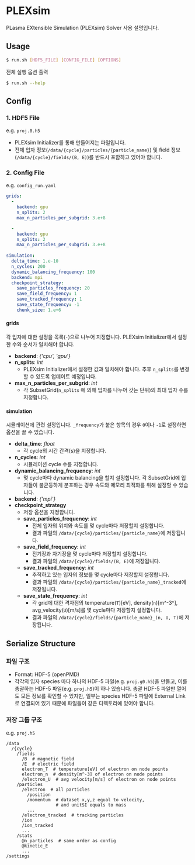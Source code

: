 # PLEXsim

PLasma EXtensible Simulation (PLEXsim) Solver 사용 설명입니다.


## Usage

```bash
$ run.sh [HDF5_FILE] [CONFIG_FILE] [OPTIONS]
```

전체 실행 옵션 출력
```sh
$ run.sh --help
```


## Config
### 1. HDF5 File

e.g. `proj.0.h5`

- PLEXsim Initializer를 통해 만들어지는 파일입니다.
- 전체 입자 정보(`/data/{cycle}/particles/{particle_name}`) 및 field 정보 (`/data/{cycle}/fields/(B, E)`)를 반드시 포함하고 있어야 합니다.


### 2. Config File

e.g. `config_run.yaml`

```yaml
grids:
  -
    backend: gpu
    n_splits: 2
    max_n_particles_per_subgrid: 3.e+8

  -
    backend: gpu
    n_splits: 2
    max_n_particles_per_subgrid: 3.e+8
    
simulation:
  delta_time: 1.e-10
  n_cycles: 200
  dynamic_balancing_frequency: 100
  backend: mpi
  checkpoint_strategy:
    save_particles_frequency: 20
    save_field_frequency: 1
    save_tracked_frequency: 1
    save_state_frequency: -1
    chunk_size: 1.e+6
```

#### grids
각 입자에 대한 설정을 목록(`-`)으로 나누어 지정합니다. PLEXsim Initializer에서 설정한 수와 순서가 일치해야 합니다.

- **backend**: _{'cpu', 'gpu'}_
- **n_splits**: _int_
  - PLEXsim Initializer에서 설정한 값과 일치해야 합니다. 추후 `n_splits`를 변경할 수 있도록 업데이트 예정입니다.
- **max_n_particles_per_subgrid**: _int_
  - 각 SubsetGrid(`n_splits` 에 의해 입자를 나누어 갖는 단위)의 최대 입자 수를 지정합니다.

#### simulation
시뮬레이션에 관련 설정입니다. `_frequency`가 붙은 항목의 경우 `0`이나 `-1`로 설정하면 옵션을 끌 수 있습니다.

- **delta_time**: _float_
  - 각 cycle의 시간 간격(s)을 지정합니다.
- **n_cycles**: _int_
  - 시뮬레이션 cycle 수를 지정합니다.
- **dynamic_balancing_frequency**: _int_
  - 몇 cycle마다 dynamic balancing을 할지 설정합니다. 각 SubsetGrid에 입자들이 불균등하게 분포하는 경우 속도와 메모리 최적화를 위해 설정할 수 있습니다.
- **backend**: _{'mpi'}_
- **checkpoint_strategy**
  - 저장 옵션을 지정합니다.
  - **save_particles_frequency**: _int_
    - 전체 입자의 위치와 속도를 몇 cycle마다 저장할지 설정합니다.
    - 결과 파일의 `/data/{cycle}/particles/{particle_name}`에 저장됩니다.
  - **save_field_frequency**: _int_
    - 전기장과 자기장을 몇 cycle마다 저장할지 설정합니다.
    - 결과 파일의 `/data/{cycle}/fields/(B, E)`에 저장됩니다.
  - **save_tracked_frequency**: _int_
    - 추적하고 있는 입자의 정보를 몇 cycle마다 저장할지 설정합니다.
    - 결과 파일의 `/data/{cycle}/particles/{particle_name}_tracked`에 저장됩니다.
  - **save_state_frequency**: _int_
    - 각 grid에 대한 격자점의 temperature(`T`)[eV], density(`n`)[m^-3^], avg_velocity(`U`)[m/s]를 몇 cycle마다 저장할지 설정합니다.
    - 결과 파일의 `/data/{cycle}/fields/{particle_name}_(n, U, T)`에 저장됩니다.


## Serialize Structure

### 파일 구조

- Format: HDF-5 (openPMD)
- 각각의 입자 species 마다 하나의 HDF-5 파일(e.g. `proj.g0.h5`)을 만들고, 이를 총괄하는 HDF-5 파일(e.g. `proj.h5`)이 하나 있습니다. 총괄 HDF-5 파일만 열어도 모든 정보를 확인할 수 있지만, 일부는 species HDF-5 파일에 External Link로 연결되어 있기 때문에 파일들이 같은 디렉토리에 있어야 합니다.

### 저장 그룹 구조

e.g. `proj.h5`
```
/data
  /{cycle}
    /fields
      /B  # magnetic field
      /E  # electric field
      electron_T  # temperature[eV] of electron on node points
      electron_n  # density[m^-3] of electron on node points
      /electron_U  # avg velocity[m/s] of electron on node points
    /particles
      /electron  # all particles
        /position
        /momentum  # dataset x,y,z equal to velocity,
                   # and unitSI equals to mass
        ...
      /electron_tracked  # tracking particles
      /ion
      /ion_tracked
      ...
    /stats
      @n_particles  # same order as config
      @kinetic_E
      ...
/settings
```
